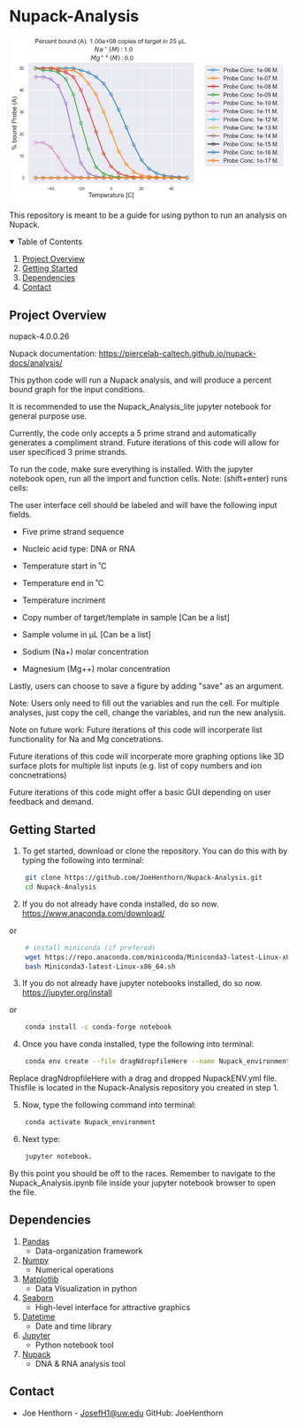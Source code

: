# Nupack-Analysis
<img src='NUPACK_Results.png' width=500px>

<!-- ABOUT THE PROJECT -->

This repository is meant to be a guide for using python to run an analysis on Nupack.



<!-- TABLE OF CONTENTS -->
<details open="open">
  <summary>Table of Contents</summary>
  <ol>
    <li><a href="#project-overview">Project Overview</a></li>
    <li><a href="#getting-started">Getting Started</a></li>
    <li><a href="#dependencies">Dependencies</a></li>
    <li><a href="#contact">Contact</a></li>
  </ol>
</details>


<!-- ABOUT THE PROJECT -->
## Project Overview

nupack-4.0.0.26

Nupack documentation: https://piercelab-caltech.github.io/nupack-docs/analysis/


This python code will run a Nupack analysis, and will produce a percent bound graph for the input conditions. 

It is recommended to use the Nupack_Analysis_lite jupyter notebook for general purpose use.

Currently, the code only accepts a 5 prime strand and automatically generates a compliment strand. Future iterations of this code will allow for user specificed 3 prime strands.


To run the code, make sure everything is installed. With the jupyter notebook open, run all the import and function cells. Note: (shift+enter) runs cells:

The user interface cell should be labeled and will have the following input fields. 

- Five prime strand sequence

- Nucleic acid type: DNA or RNA 
 
- Temperature start in ˚C
- Temperature end in ˚C
- Temperature incriment

- Copy number of target/template in sample [Can be a list]

- Sample volume in μL [Can be a list]

- Sodium (Na+) molar concentration
- Magnesium (Mg++) molar concentration

Lastly, users can choose to save a figure by adding "save" as an argument.

Note: Users only need to fill out the variables and run the cell. For multiple analyses, just copy the cell, change the variables, and run the new analysis.


Note on future work: 
Future iterations of this code will incorperate list functionality for Na and Mg concetrations.

Future iterations of this code will incorperate more graphing options like 3D surface plots for multiple list inputs (e.g. list of copy numbers and ion concnetrations)

Future iterations of this code might offer a basic GUI depending on user feedback and demand.




<!-- GETTING STARTED -->
## Getting Started


1. To get started, download or clone the repository. You can do this with by typing the following into terminal:


```sh
	git clone https://github.com/JoeHenthorn/Nupack-Analysis.git
	cd Nupack-Analysis
```

2. If you do not already have conda installed, do so now.
https://www.anaconda.com/download/

or 

```sh
	# install miniconda (if prefered)
	wget https://repo.anaconda.com/miniconda/Miniconda3-latest-Linux-x86_64.sh
	bash Miniconda3-latest-Linux-x86_64.sh
```

3. If you do not already have jupyter notebooks installed, do so now.
https://jupyter.org/install

or

```sh
	conda install -c conda-forge notebook
```


4. Once you have conda installed, type the following into terminal:
```sh
	conda env create --file dragNdropfileHere --name Nupack_environment
```

Replace dragNdropfileHere with a drag and dropped NupackENV.yml file. Thisfile is located in the Nupack-Analysis repository you created in step 1.

5. Now, type the following command into terminal:

```sh
	conda activate Nupack_environment
```
6. Next type:
```sh
	jupyter notebook.
```

By this point you should be off to the races. Remember to navigate to the Nupack_Analysis.ipynb file inside your jupyter notebook browser to open the file.


## Dependencies
1. [Pandas](https://anaconda.org/anaconda/pandas)
	- Data-organization framework
2. [Numpy](https://anaconda.org/anaconda/numpy)
	- Numerical operations
3. [Matplotlib](https://anaconda.org/anaconda/matplotlib)
	- Data Visualization in python 
4. [Seaborn](https://anaconda.org/anaconda/seaborn)
	- High-level interface for attractive graphics
5. [Datetime](https://anaconda.org/trentonoliphant/datetime)
	- Date and time library
6. [Jupyter](https://jupyter.org/install)
	- Python notebook tool
6. [Nupack](http://www.nupack.org/downloads)
	- DNA & RNA analysis tool


<!-- CONTACT -->
## Contact

- Joe Henthorn - JosefH1@uw.edu  GitHub: JoeHenthorn

